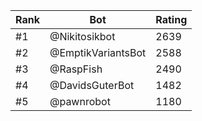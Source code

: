 Rank|Bot|Rating
---|---|---
#1|@Nikitosikbot|2639
#2|@EmptikVariantsBot|2588
#3|@RaspFish|2490
#4|@DavidsGuterBot|1482
#5|@pawnrobot|1180
